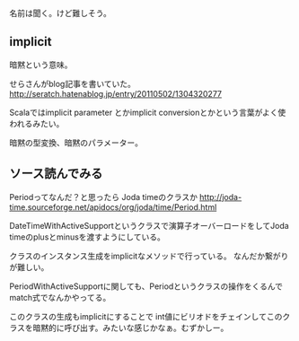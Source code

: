 名前は聞く。けど難しそう。

## implicit

暗黙という意味。

せらさんがblog記事を書いていた。
http://seratch.hatenablog.jp/entry/20110502/1304320277

Scalaではimplicit parameter とかimplicit conversionとかという言葉がよく使われるみたい。

暗黙の型変換、暗黙のパラメーター。

## ソース読んでみる

Periodってなんだ？と思ったら
Joda  timeのクラスか
http://joda-time.sourceforge.net/apidocs/org/joda/time/Period.html


DateTimeWithActiveSupportというクラスで演算子オーバーロードをしてJoda timeのplusとminusを渡すようにしている。

クラスのインスタンス生成をimplicitなメソッドで行っている。
なんだか繋がりが難しい。

 PeriodWithActiveSupportに関しても、Periodというクラスの操作をくるんでmatch式でなんかやってる。

このクラスの生成もimplicitにすることで
int値にビリオドをチェインしてこのクラスを暗黙的に呼び出す。みたいな感じかなぁ。むずかしー。
